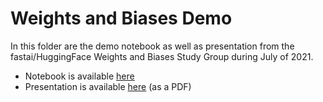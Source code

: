 # Weights and Biases Demo

In this folder are the demo notebook as well as presentation from the fastai/HuggingFace Weights and Biases Study Group during July of 2021.

* Notebook is available [here](https://github.com/Novetta/adaptnlp/blob/dev/workshops/weights_and_biases_2021/MRPC_Demo_with_AdaptNLP.ipynb)
* Presentation is available [here](https://github.com/Novetta/adaptnlp/blob/dev/workshops/weights_and_biases_2021/AdaptNLP%20and%20fastai_%20Finding%20and%20Filling%20Gaps%20within%20Transformers.pdf) (as a PDF)
